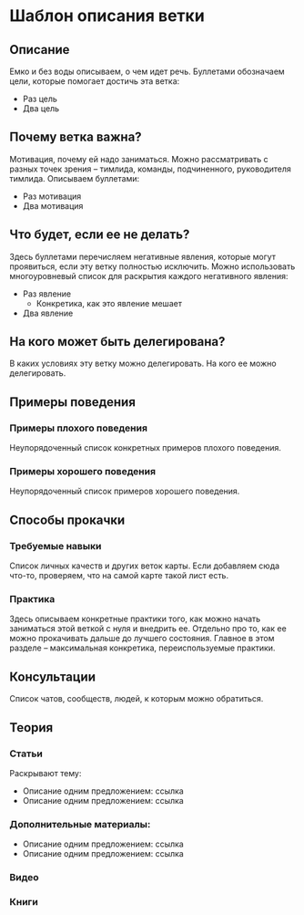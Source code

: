 # Шаблон описания ветки
## Описание
Емко и без воды описываем, о чем идет речь. Буллетами обозначаем цели, которые помогает достичь эта ветка:
- Раз цель
- Два цель

## Почему ветка важна?
Мотивация, почему ей надо заниматься. Можно рассматривать с разных точек зрения – тимлида, команды, подчиненного, руководителя тимлида. Описываем буллетами:
- Раз мотивация
- Два мотивация

## Что будет, если ее не делать?
Здесь буллетами перечисляем негативные явления, которые могут проявиться, если эту ветку полностью исключить. Можно использовать многоуровневый список для раскрытия каждого негативного явления:

- Раз явление
  - Конкретика, как это явление мешает
- Два явление

## На кого может быть делегирована?
В каких условиях эту ветку можно делегировать. На кого ее можно делегировать.

## Примеры поведения
### Примеры плохого поведения
Неупорядоченный список конкретных примеров плохого поведения.
### Примеры хорошего поведения
Неупорядоченный список примеров хорошего поведения.

## Способы прокачки
### Требуемые навыки
Список личных качеств и других веток карты. Если добавляем сюда что-то, проверяем, что на самой карте такой лист есть.
### Практика
Здесь описываем конкретные практики того, как можно начать заниматься этой веткой с нуля и внедрить ее. Отдельно про то, как ее можно прокачивать дальше до лучшего состояния. Главное в этом разделе – максимальная конкретика, переиспользуемые практики.

## Консультации
Список чатов, сообществ, людей, к которым можно обратиться.

## Теория
### Статьи
Раскрывают тему:
- Описание одним предложением: ссылка
- Описание одним предложением: ссылка

### Дополнительные материалы:
- Описание одним предложением: ссылка
- Описание одним предложением: ссылка

### Видео
### Книги
